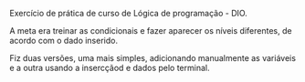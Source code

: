 Exercício de prática de curso de Lógica de programação - DIO.

A meta era treinar as condicionais e fazer aparecer os níveis diferentes, de acordo com o dado inserido.

Fiz duas versões, uma mais simples, adicionando manualmente as variáveis e a outra usando a insercçãod e dados pelo terminal.
